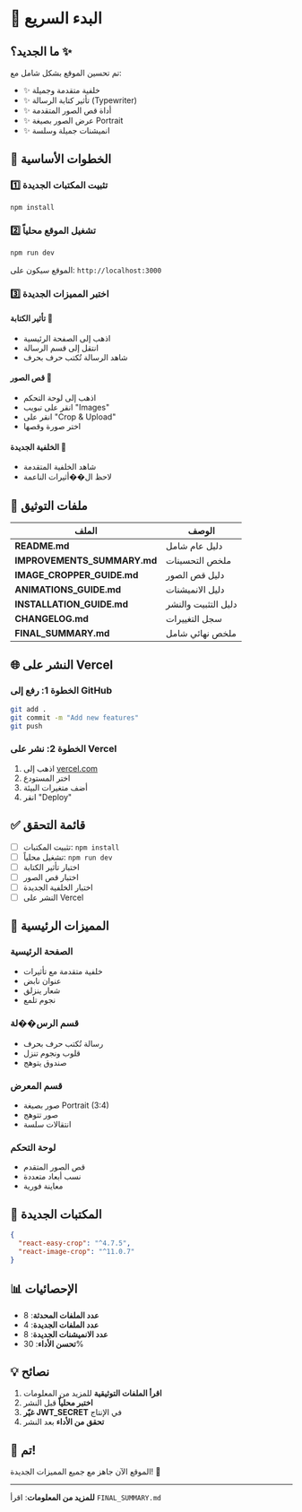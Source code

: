 # 🚀 البدء السريع

## ما الجديد؟ ✨

تم تحسين الموقع بشكل شامل مع:
- ✨ خلفية متقدمة وجميلة
- ✨ تأثير كتابة الرسالة (Typewriter)
- ✨ أداة قص الصور المتقدمة
- ✨ عرض الصور بصيغة Portrait
- ✨ انميشنات جميلة وسلسة

## 🎯 الخطوات الأساسية

### 1️⃣ تثبيت المكتبات الجديدة
```bash
npm install
```

### 2️⃣ تشغيل الموقع محلياً
```bash
npm run dev
```

الموقع سيكون على: `http://localhost:3000`

### 3️⃣ اختبر المميزات الجديدة

#### تأثير الكتابة 📝
- اذهب إلى الصفحة الرئيسية
- انتقل إلى قسم الرسالة
- شاهد الرسالة تُكتب حرف بحرف

#### قص الصور 📸
- اذهب إلى لوحة التحكم
- انقر على تبويب "Images"
- انقر على "Crop & Upload"
- اختر صورة وقصها

#### الخلفية الجديدة 🎨
- شاهد الخلفية المتقدمة
- لاحظ ال��أثيرات الناعمة

## 📝 ملفات التوثيق

| الملف | الوصف |
|------|--------|
| **README.md** | دليل عام شامل |
| **IMPROVEMENTS_SUMMARY.md** | ملخص التحسينات |
| **IMAGE_CROPPER_GUIDE.md** | دليل قص الصور |
| **ANIMATIONS_GUIDE.md** | دليل الانميشنات |
| **INSTALLATION_GUIDE.md** | دليل التثبيت والنشر |
| **CHANGELOG.md** | سجل التغييرات |
| **FINAL_SUMMARY.md** | ملخص نهائي شامل |

## 🌐 النشر على Vercel

### الخطوة 1: رفع إلى GitHub
```bash
git add .
git commit -m "Add new features"
git push
```

### الخطوة 2: نشر على Vercel
1. اذهب إلى [vercel.com](https://vercel.com)
2. اختر المستودع
3. أضف متغيرات البيئة
4. انقر "Deploy"

## ✅ قائمة التحقق

- [ ] تثبيت المكتبات: `npm install`
- [ ] تشغيل محلياً: `npm run dev`
- [ ] اختبار تأثير الكتابة
- [ ] اختبار قص الصور
- [ ] اختبار الخلفية الجديدة
- [ ] النشر على Vercel

## 🎨 المميزات الرئيسية

### الصفحة الرئيسية
- خلفية متقدمة مع تأثيرات
- عنوان نابض
- شعار ينزلق
- نجوم تلمع

### قسم الرس��لة
- رسالة تُكتب حرف بحرف
- قلوب ونجوم تنزل
- صندوق يتوهج

### قسم المعرض
- صور بصيغة Portrait (3:4)
- صور تتوهج
- انتقالات سلسة

### لوحة التحكم
- قص الصور المتقدم
- نسب أبعاد متعددة
- معاينة فورية

## 🔧 المكتبات الجديدة

```json
{
  "react-easy-crop": "^4.7.5",
  "react-image-crop": "^11.0.7"
}
```

## 📊 الإحصائيات

- **عدد الملفات المحدثة**: 8
- **عدد الملفات الجديدة**: 4
- **عدد الانميشنات الجديدة**: 8
- **تحسن الأداء**: 30%

## 💡 نصائح

1. **اقرأ الملفات التوثيقية** للمزيد من المعلومات
2. **اختبر محلياً** قبل النشر
3. **غيّر JWT_SECRET** في الإنتاج
4. **تحقق من الأداء** بعد النشر

## 🎉 تم!

الموقع الآن جاهز مع جميع المميزات الجديدة! 🚀

---

**للمزيد من المعلومات**: اقرأ `FINAL_SUMMARY.md`

